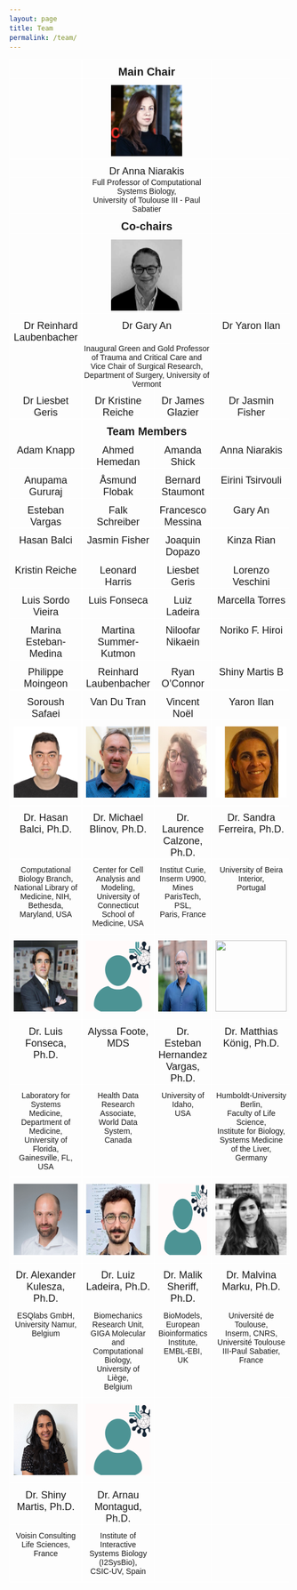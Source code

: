 ```yaml
---
layout: page
title: Team
permalink: /team/
---
```


<style type="text/css">
.tg  {border-collapse:collapse;border-spacing:0;}
.tg td{border-color:black;border-style:solid;border-width:1px;font-family:Arial, sans-serif;font-size:14px;
  overflow:hidden;padding:11px 7px;word-break:normal;}
.tg th{border-color:black;border-style:solid;border-width:1px;font-family:Arial, sans-serif;font-size:14px;
  font-weight:normal;overflow:hidden;padding:11px 7px;word-break:normal;}
.tg .tg-hk1e{border-color:#ffffff;font-family:Arial, Helvetica, sans-serif !important;font-size:14px;text-align:left;
  vertical-align:top;padding:0}
.tg .tg-7t95{border-color:#ffffff;font-family:Arial, Helvetica, sans-serif !important;font-size:20px;font-weight:bold;
  text-align:center;vertical-align:center;padding-bottom:0px}
.tg .tg-7t96{border-color:#ffffff;font-family:Arial, Helvetica, sans-serif !important;font-size:18px;font-weight:bold;
  text-align:center;vertical-align:top;padding-bottom:0}
.tg .tg-8zks{border-color:#ffffff;font-family:Arial, Helvetica, sans-serif !important;font-size:14px;text-align:center;
  vertical-align:top;padding:0}
.tg .tg-zv4m{border-color:#ffffff;text-align:left;vertical-align:top}
.tg .tg-21ns{border-color:#ffffff;font-family:Arial, Helvetica, sans-serif !important;font-size:18px;text-align:center;
  vertical-align:top;padding-bottom:0px}
.tg .tg-9tkx{border-color:#ffffff;font-family:Arial, Helvetica, sans-serif !important;font-size:18px;text-align:right;
  vertical-align:top;padding-bottom:0px}
.tg .tg-b420{border-color:#ffffff;font-size:18px;text-align:center;vertical-align:top;padding-bottom:0px}
</style>
<table class="tg"><thead>
  <tr>
    <th class="tg-21ns"></th>
    <th class="tg-7t95" colspan="2">Main Chair</th>
    <th class="tg-21ns"></th>
  </tr></thead>
<tbody>
  <tr>
    <td class="tg-zv4m"></td>
    <td class="tg-7t96" colspan="2"><img src='/images/photos/Anna-Niarakis.png' width="128" height="128"></td>
    <td class="tg-zv4m"></td>
  </tr>
  <tr>
    <td class="tg-21ns"></td>
    <td class="tg-21ns" colspan="2">Dr Anna Niarakis</td>
    <td class="tg-21ns"></td>
  </tr>
  <tr>
    <td class="tg-zv4m"></td>
    <td class="tg-8zks" colspan="2">Full Professor of Computational Systems Biology,<br>University of Toulouse III - Paul Sabatier</td>
    <td class="tg-zv4m"></td>
  </tr>
  <tr>
    <td class="tg-21ns"></td>
    <td class="tg-7t95" colspan="2"><span style="font-weight:bold">Co-chairs</span></td>
    <td class="tg-21ns"></td>
  </tr>
  <tr>
    <td class="tg-zv4m"></td>
    <td class="tg-7t96" colspan="2"><img src='/images/photos/Gary-An.jpg' width="128" height="128"></td>
    <td class="tg-zv4m"></td>
  </tr>
  <tr>
    <td class="tg-9tkx">Dr Reinhard Laubenbacher</td>
    <td class="tg-21ns" colspan="2"><span style="font-weight:400;font-style:normal">Dr Gary An</span></td>
    <td class="tg-21ns"><span style="font-weight:400;font-style:normal">Dr Yaron Ilan</span></td>
  </tr>
  <tr>
    <td class="tg-zv4m"></td>
    <td class="tg-8zks" colspan="2">
Inaugural Green and Gold Professor<br>of Trauma and Critical Care and<br>Vice Chair of Surgical Research,<br>Department of Surgery, University of Vermont </td>
    <td class="tg-zv4m"></td>
  </tr>
  <tr>
   <td class="tg-21ns"><span style="font-weight:400;font-style:normal">Dr Liesbet Geris</span></td>
    <td class="tg-21ns"><span style="font-weight:400;font-style:normal">Dr Kristine Reiche</span></td>
    <td class="tg-21ns"><span style="font-weight:400;font-style:normal">Dr James Glazier</span></td>
    <td class="tg-21ns"><span style="font-weight:400;font-style:normal">Dr Jasmin Fisher</span></td>
    <td class="tg-21ns"></td>
  </tr>
  <tr>
    <td class="tg-21ns"></td>
    <td class="tg-7t95" colspan="2">Team Members</td>
    <td class="tg-21ns"></td>
  </tr>
  <tr>
    <td class="tg-21ns">Adam Knapp</td>
    <td class="tg-21ns">Ahmed Hemedan</td>
    <td class="tg-21ns">Amanda Shick</td>
    <td class="tg-21ns">Anna Niarakis</td>
  </tr>
  <tr>
    <td class="tg-21ns">Anupama Gururaj</td>
    <td class="tg-21ns">Åsmund Flobak</td>
    <td class="tg-21ns">Bernard Staumont</td>
    <td class="tg-21ns">Eirini Tsirvouli</td>
  </tr>
  <tr>
    <td class="tg-21ns">Esteban Vargas</td>
    <td class="tg-21ns">Falk Schreiber</td>
    <td class="tg-21ns">Francesco Messina</td>
    <td class="tg-21ns">Gary An</td>
  </tr>
  <tr>
    <td class="tg-21ns">Hasan Balci</td>
    <td class="tg-21ns">Jasmin Fisher</td>
    <td class="tg-21ns">Joaquin Dopazo</td>
    <td class="tg-b420">Kinza Rian</td>
  </tr>
  <tr>
    <td class="tg-b420">Kristin Reiche</td>
    <td class="tg-b420">Leonard Harris</td>
    <td class="tg-b420">Liesbet Geris</td>
    <td class="tg-b420">Lorenzo Veschini</td>
  </tr>
  <tr>
    <td class="tg-b420">Luis Sordo Vieira</td>
    <td class="tg-b420">Luis Fonseca</td>
    <td class="tg-b420">Luiz Ladeira</td>
    <td class="tg-b420">Marcella Torres</td>
  </tr>
  <tr>
    <td class="tg-b420">Marina Esteban-Medina</td>
    <td class="tg-b420">Martina Summer-Kutmon</td>
    <td class="tg-b420">Niloofar Nikaein</td>
    <td class="tg-b420">Noriko F. Hiroi</td>
  </tr>
  <tr>
    <td class="tg-b420">Philippe Moingeon</td>
    <td class="tg-b420">Reinhard Laubenbacher</td>
    <td class="tg-b420">Ryan O’Connor</td>
    <td class="tg-b420">Shiny Martis B</td>
  </tr>
  <tr>
    <td class="tg-b420">Soroush Safaei</td>
    <td class="tg-b420">Van Du Tran</td>
    <td class="tg-b420">Vincent Noël</td>
    <td class="tg-b420">Yaron Ilan</td>
  </tr>
  <tr>
<tr>
  <td class="tg-zv4m" style="text-align: center;">
    <img src='/images/photos/Hasan-Balci.jpg' width="128" height="128">
  </td>
  <td class="tg-zv4m" style="text-align: center;">
    <img src='/images/photos/Michael-Blinov.jpg' width="128" height="128">
  </td>
  <td class="tg-zv4m" style="text-align: center;">
    <img src='/images/photos/Laurence-Calzone.png' width="128" height="128">
  </td>
  <td class="tg-zv4m" style="text-align: center;">
    <img src='/images/photos/Sandra-Ferreira.png' width="128" height="128">
  </td>
</tr>
<tr>
  <td class="tg-9tkx" style="text-align: center;">Dr. Hasan Balci, Ph.D.</td>
  <td class="tg-21ns" style="text-align: center;">Dr. Michael Blinov, Ph.D.</td>
  <td class="tg-21ns" style="text-align: center;">Dr. Laurence Calzone, Ph.D.</td>
  <td class="tg-21ns" style="text-align: center;">Dr. Sandra Ferreira, Ph.D.</td>
</tr>
<tr>
  <td class="tg-zv4m" style="text-align: center;">
    Computational Biology Branch,<br>National Library of Medicine, NIH,<br>Bethesda, Maryland, USA
  </td>
  <td class="tg-zv4m" style="text-align: center;">
    Center for Cell Analysis and Modeling,<br>University of Connecticut School of Medicine, USA
  </td>
  <td class="tg-zv4m" style="text-align: center;">
    Institut Curie, Inserm U900,<br>Mines ParisTech, PSL,<br>Paris, France
  </td>
  <td class="tg-zv4m" style="text-align: center;">
    University of Beira Interior,<br>Portugal
  </td>
</tr>
<tr>
  <td class="tg-zv4m" style="text-align: center;">
    <img src='/images/photos/Luis-Fonseca.JPG' width="128" height="128">
  </td>
  <td class="tg-zv4m" style="text-align: center;">
    <img src='/images/photos/IDT-member.png' width="128" height="128">
  </td>
  <td class="tg-zv4m" style="text-align: center;">
    <img src='/images/photos/Esteban-Hernandez-Vargas.jpg' width="128" height="128">
  </td>
  <td class="tg-zv4m" style="text-align: center;">
    <img src='/images/photos/Matthias-Koenig.png' width="128" height="128">
  </td>
</tr>
<tr>
  <td class="tg-9tkx" style="text-align: center;">Dr. Luis Fonseca, Ph.D.</td>
  <td class="tg-21ns" style="text-align: center;">Alyssa Foote, MDS</td>
  <td class="tg-21ns" style="text-align: center;">Dr. Esteban Hernandez Vargas, Ph.D.</td>
  <td class="tg-21ns" style="text-align: center;">Dr. Matthias König, Ph.D.</td>
</tr>
<tr>
  <td class="tg-zv4m" style="text-align: center;">
    Laboratory for Systems Medicine,<br>Department of Medicine,<br>University of Florida,<br>Gainesville, FL, USA
  </td>
  <td class="tg-zv4m" style="text-align: center;">
    Health Data Research Associate,<br>World Data System,<br>Canada
  </td>
  <td class="tg-zv4m" style="text-align: center;">
    University of Idaho,<br>USA
  </td>
  <td class="tg-zv4m" style="text-align: center;">
    Humboldt-University Berlin,<br>Faculty of Life Science,<br>Institute for Biology,<br>Systems Medicine of the Liver,<br>Germany
  </td>
</tr>
<tr>
  <td class="tg-zv4m" style="text-align: center;">
    <img src='/images/photos/Alexander-Kulesza.jpg' width="128" height="128">
  </td>
  <td class="tg-zv4m" style="text-align: center;">
    <img src='/images/photos/Luiz-Ladeira.jpg' width="128" height="128">
  </td>
  <td class="tg-zv4m" style="text-align: center;">
    <img src='/images/photos/IDT-member.png' width="128" height="128">
  </td>
  <td class="tg-zv4m" style="text-align: center;">
    <img src='/images/photos/Malvina-Marku.jpg' width="128" height="128">
  </td>
</tr>
<tr>
  <td class="tg-9tkx" style="text-align: center;">Dr. Alexander Kulesza, Ph.D.</td>
  <td class="tg-21ns" style="text-align: center;">Dr. Luiz Ladeira, Ph.D.</td>
  <td class="tg-21ns" style="text-align: center;">Dr. Malik Sheriff, Ph.D.</td>
  <td class="tg-21ns" style="text-align: center;">Dr. Malvina Marku, Ph.D.</td>
</tr>
<tr>
  <td class="tg-zv4m" style="text-align: center;">
    ESQlabs GmbH,<br>University Namur,<br>Belgium
  </td>
  <td class="tg-zv4m" style="text-align: center;">
    Biomechanics Research Unit,<br>GIGA Molecular and Computational Biology,<br>University of Liège,<br>Belgium
  </td>
  <td class="tg-zv4m" style="text-align: center;">
    BioModels,<br>European Bioinformatics Institute, EMBL-EBI,<br>UK
  </td>
  <td class="tg-zv4m" style="text-align: center;">
    Université de Toulouse,<br>Inserm, CNRS,<br>Université Toulouse III-Paul Sabatier,<br>France
  </td>
</tr>
 <td class="tg-zv4m" style="text-align: center;">
    <img src='/images/photos/Shiny-MartisB.jpeg' width="128" height="128">
  </td>
  <td class="tg-zv4m" style="text-align: center;">
    <img src='/images/photos/IDT-member.png' width="128" height="128">
  </td>
  <td class="tg-zv4m"></td>
  <td class="tg-zv4m"></td>
</tr>
<tr>
  <td class="tg-9tkx" style="text-align: center;">Dr. Shiny Martis, Ph.D.</td>
  <td class="tg-21ns" style="text-align: center;">Dr. Arnau Montagud, Ph.D.</td>
  <td class="tg-21ns" style="text-align: center;"></td>
  <td class="tg-21ns" style="text-align: center;"></td>
</tr>
<tr>
  <td class="tg-zv4m" style="text-align: center;">
    Voisin Consulting Life Sciences,<br>France
  </td>
  <td class="tg-zv4m" style="text-align: center;">
    Institute of Interactive Systems Biology (I2SysBio),<br>CSIC-UV, Spain
  </td>
  <td class="tg-zv4m" style="text-align: center;"></td>
  <td class="tg-zv4m" style="text-align: center;"></td>
</tbody></table>